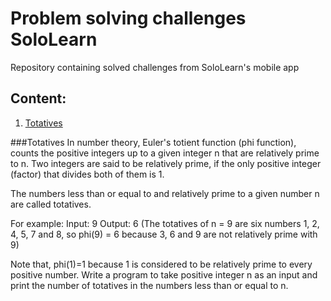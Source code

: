 # Problem solving challenges SoloLearn
Repository containing solved challenges from SoloLearn's mobile app
## Content:
1. [Totatives](#totatives)

###Totatives
In number theory, Euler's totient function (phi function),
counts the positive integers up to a given integer n that are relatively prime to n.
Two integers are said to be relatively prime,
if the only positive integer (factor) that divides both of them is 1.

The numbers less than or equal to and relatively prime to a given number n are called totatives.

For example:
Input: 9
Output: 6
(The totatives of n = 9 are six numbers 1, 2, 4, 5, 7 and 8, so phi(9) = 6 because 3, 6 and 9 are not relatively prime with 9)


Note that, phi(1)=1 because 1 is considered to be relatively prime to every positive number.
Write a program to take positive integer n as an input and print the number of totatives in the numbers less than or equal to n.

